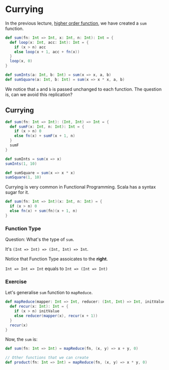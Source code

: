 # Currying

In the previous lecture, [higher order function](higher-order-function.md), we have created a `sum` function.

```scala
def sum(fn: Int => Int, x: Int, n: Int): Int = {
  def loop(x: Int, acc: Int): Int = {
    if (x > n) acc
    else loop(x + 1, acc + fn(x))
  }
  loop(x, 0)
}
```

```scala
def sumInts(a: Int, b: Int) = sum(x => x, a, b)
def sumSquare(a: Int, b: Int) = sum(x => x * x, a, b)
```

We notice that `a` and `b` is passed unchanged to each function. The question is, can we avoid this replication?

## Currying

```scala
def sum(fn: Int => Int): (Int, Int) => Int = {
  def sumF(x: Int, n: Int): Int = {
    if (x > n) 0
    else fn(x) + sumF(x + 1, n)
  }
  sumF
}
```

```scala
def sumInts = sum(x => x)
sumInts(1, 10)

def sumSquare = sum(x => x * x)
sumSquare(1, 10)
```

Currying is very common in Functional Programming. Scala has a syntax sugar for it.

```scala
def sum(fn: Int => Int)(x: Int, n: Int) = {
  if (x > n) 0
  else fn(x) + sum(fn)(x + 1, n)
}
```

### Function Type

Question: What's the type of `sum`.

It's `(Int => Int) => (Int, Int) => Int`.

Notice that Function Type assoicates to the **right**.

`Int => Int => Int` equals to `Int => (Int => Int)`

### Exercise

Let's generalise `sum` function to `mapReduce`.

```scala
def mapReduce(mapper: Int => Int, reducer: (Int, Int) => Int, initValue: Int)(x: Int, n: Int) = {
  def recur(x: Int): Int = {
    if (x > n) initValue
    else reducer(mapper(x), recur(x + 1))
  }
  recur(x)
}
```

Now, the `sum` is:

```scala
def sum(fn: Int => Int) = mapReduce(fn, (x, y) => x + y, 0)

// Other functions that we can create
def product(fn: Int => Int) = mapReduce(fn, (x, y) => x * y, 0)
```
